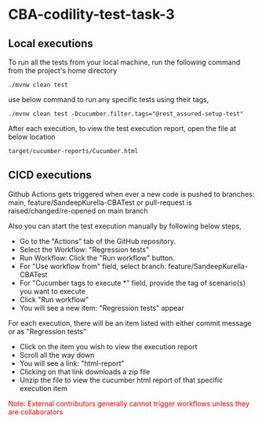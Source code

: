 # CBA-codility-test-task-3


## Local executions

To run all the tests from your local machine, run the following command from the project's home directory
```
./mvnw clean test
```
use below command to run any specific tests using their tags,
```
./mvnw clean test -Dcucumber.filter.tags="@rest_assured-setup-test"
```

After each execution, to view the test execution report, open the file at below location
```
target/cucumber-reports/Cucumber.html
```

## CICD executions

Github Actions gets triggered when ever a new code is pushed to branches: main, feature/SandeepKurella-CBATest or pull-request is raised/changed/re-opened on main branch

Also you can start the test execution manually by following below steps,
* Go to the "Actions" tab of the GitHub repository.
* Select the Workflow: "Regression tests"
* Run Workflow: Click the "Run workflow" button.
* For "Use workflow from" field, select branch: feature/SandeepKurella-CBATest
* For "Cucumber tags to execute *" field, provide the tag of scenario(s) you want to execute
* Click "Run workflow"
* You will see a new item: "Regression tests" appear

For each execution, there will be an item listed with either commit message or as "Regression tests"
* Click on the item you wish to view the execution report
* Scroll all the way down
* You will see a link: "html-report"
* Clicking on that link downloads a zip file
* Unzip the file to view the cucumber html report of that specific execution item 

<span style="color:red">
Note: External contributors generally cannot trigger workflows unless they are collaborators
</span>